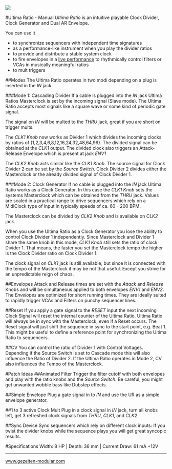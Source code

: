 ![](http://www.gezeiten-modular.com/img/gezeiten_logo.png)

#Ultima Ratio - Manual
*Ultima Ratio* is an intuitive playable Clock Divider, Clock Generator and Dual AR Envelope.

You can use it

* to synchronize sequencers with independent time signatures
* as a performance-like instrument when you play the divider ratios
* to provide and distribute a stable system clock
* to fire envelopes in a [live performance](https://www.youtube.com/watch?v=JzxdrqcDII0) to rhythmically control filters or VCAs in musically meaningful ratios
* to mult triggers

##Modes
The Ultima Ratio operates in two modi depending on a plug is inserted in the *IN* jack.

###Mode 1: Cascading Divider
If a cable is plugged into the *IN* jack Ultima Ratios Masterclock is set by the incoming signal (Slave mode).
The Ultima Ratio accepts most signals like a square wave or some kind of periodic gate signal.

The signal on *IN* will be multed to the *THRU* jack, great if you are short on trigger mults.

The *CLK1 Knob* now works as Divider 1 which divides the incoming clocks by ratios of {1,2,3,4,6,8,12,16,24,32,48,64,96}.
The divided signal can be obtained at the *CLK1* output.
The divided clock also triggers an Attack-Release Envelope which is present at jack *ENV1*

The *CLK2 Knob* acts similar like the *CLK1 Knob*.
The source signal for Clock Divider 2 can be set by the *Source Switch*. Clock Divider 2 divides either the Masterclock or the already divided signal of Clock Divider 1.

###Mode 2: Clock Generator
If no cable is plugged into the *IN* jack Ultima Ratio works as a Clock Generator.
In this case the *CLK1 Knob* sets the systems Masterclock which can be obtained from the *THRU* jack.
Values are scaled in a practical range to drive sequencers which rely on a MidiClock type of input in typically speeds of ca. 60 - 200 BPM.

The Masterclock can be divided by *CLK2 Knob* and is available on *CLK2* jack.

When you use the Ultima Ratio as a Clock Generator you lose the ability to control Clock Divider 1 independently.
Since Masterclock and Divider 1 share the same knob in this mode, *CLK1 Knob* still sets the ratio of clock Divider 1.
That means, the faster you set the Masterclock tempo the higher is the Clock Divider ratio on Clock Divider 1.

The clock signal on *CLK1* jack is still available; but since it is connected with the tempo of the Masterclock it may be not that useful.
Except you strive for an unpredictable reign of chaos.

##Envelopes
Attack and Release times are set with the *Attack* and *Release* Knobs and will be simultaneous applied to both envelopes *ENV1* and *ENV2*.
The *Envelopes* are optimized for short running times. They are ideally suited to rapidly trigger VCAs and Filters on punchy sequencer lines.

##Reset
If you apply a gate signal to the *RESET* input the next incoming Clock Signal will reset the internal counter of the Ultima Ratio.
Ultima Ratio will always be in sync with the Masterclock, even if a Reset occurs. The Reset signal will just shift the sequence in sync to the start point, e.g. Beat 1.
This might be useful to define a reference point for synchronizing the Ultima Ratio to sequencers.

##CV
You can control the ratio of Divider 1 with Control Voltages.
Depending if the Source Switch is set to Cascade mode this will also influence the Ratio of Divider 2.
If the Ultima Ratio operates in Mode 2, CV also influences the Tempo of the Masterclock.

#Patch Ideas
##Animated Filter
Trigger the filter cutoff with both envelopes and play with the ratio knobs and the *Source Switch*.
Be careful, you might get unwanted wobble bass like Dubstep effects.

##Simple Envelope
Plug a gate signal in to *IN* and use the UR as a simple envelope generator.

##1 to 3 active Clock Mult
Plug in a clock signal in *IN* jack, turn all knobs left, get 3 refreshed clock signals from *THRU*, *CLK1*, and *CLK2*

##Sync Device
Sync sequencers which rely on different clock inputs: If you twist the divider knobs while the sequence plays you will get great syncopic results.

#Specifications
Width: 8 HP | Depth: 36 mm | Current Draw: 61 mA +12V

******
www.gezeiten-modular.com